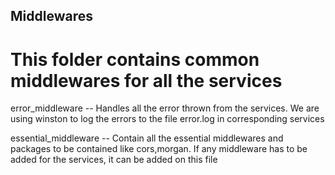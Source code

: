 ## Middlewares
# This folder contains common middlewares for all the services 



 error_middleware -- Handles all the error thrown from the services. We are using winston to log the errors to the file error.log in    corresponding services

essential_middleware -- Contain all the essential middlewares and packages to be contained like cors,morgan. If any middleware has to be added for the services, it can be added on this file